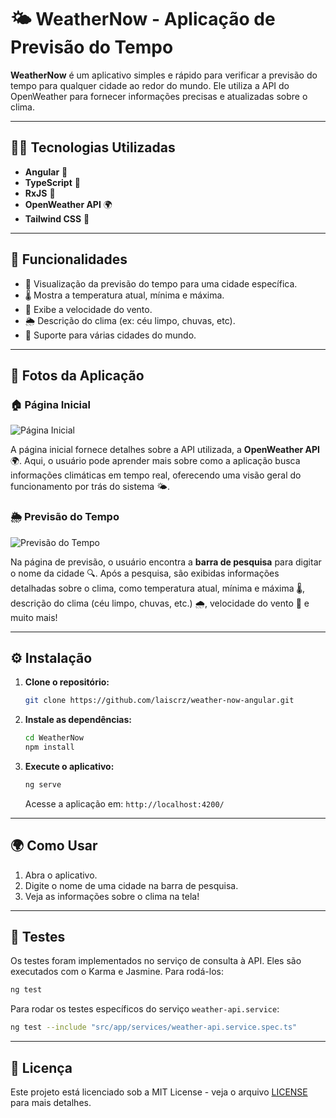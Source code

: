 # 🌤️ **WeatherNow** - Aplicação de Previsão do Tempo

**WeatherNow** é um aplicativo simples e rápido para verificar a previsão do tempo para qualquer cidade ao redor do mundo. Ele utiliza a API do OpenWeather para fornecer informações precisas e atualizadas sobre o clima.

---

## 🧑‍💻 **Tecnologias Utilizadas**

- **Angular** 🚀
- **TypeScript** 🔧
- **RxJS** 📡
- **OpenWeather API** 🌍
- **Tailwind CSS** 🎨

---

## 📝 **Funcionalidades**

- 🌇 Visualização da previsão do tempo para uma cidade específica.
- 🌡️ Mostra a temperatura atual, mínima e máxima.
- 💨 Exibe a velocidade do vento.
- 🌦️ Descrição do clima (ex: céu limpo, chuvas, etc).
- 📍 Suporte para várias cidades do mundo.

---

## 📸 **Fotos da Aplicação**

### 🏠 **Página Inicial**

![Página Inicial](https://github.com/user-attachments/assets/dce6ce2a-21b6-4b6b-bf0e-ee141093bbcb)

A página inicial fornece detalhes sobre a API utilizada, a **OpenWeather API** 🌍. Aqui, o usuário pode aprender mais sobre como a aplicação busca informações climáticas em tempo real, oferecendo uma visão geral do funcionamento por trás do sistema 🌤️.

### 🌦️ **Previsão do Tempo**

![Previsão do Tempo](https://github.com/user-attachments/assets/dcefa85f-95da-4d39-bf2d-c5855f64a5d0)

Na página de previsão, o usuário encontra a **barra de pesquisa** para digitar o nome da cidade 🔍. Após a pesquisa, são exibidas informações detalhadas sobre o clima, como temperatura atual, mínima e máxima 🌡️, descrição do clima (céu limpo, chuvas, etc.) 🌧️, velocidade do vento 💨 e muito mais!


---

## ⚙️ **Instalação**

1. **Clone o repositório:**

   ```bash
   git clone https://github.com/laiscrz/weather-now-angular.git
   ```

2. **Instale as dependências:**

   ```bash
   cd WeatherNow
   npm install
   ```

3. **Execute o aplicativo:**

   ```bash
   ng serve
   ```

   Acesse a aplicação em: `http://localhost:4200/`

---

## 🌍 **Como Usar**

1. Abra o aplicativo.
2. Digite o nome de uma cidade na barra de pesquisa.
3. Veja as informações sobre o clima na tela!

---

## 🧪 **Testes**

Os testes foram implementados no serviço de consulta à API. Eles são executados com o Karma e Jasmine. Para rodá-los:

```bash
ng test
```

Para rodar os testes específicos do serviço `weather-api.service`:

```bash
ng test --include "src/app/services/weather-api.service.spec.ts"
```

---

## 📄 **Licença**

Este projeto está licenciado sob a MIT License - veja o arquivo [LICENSE](LICENSE) para mais detalhes.
